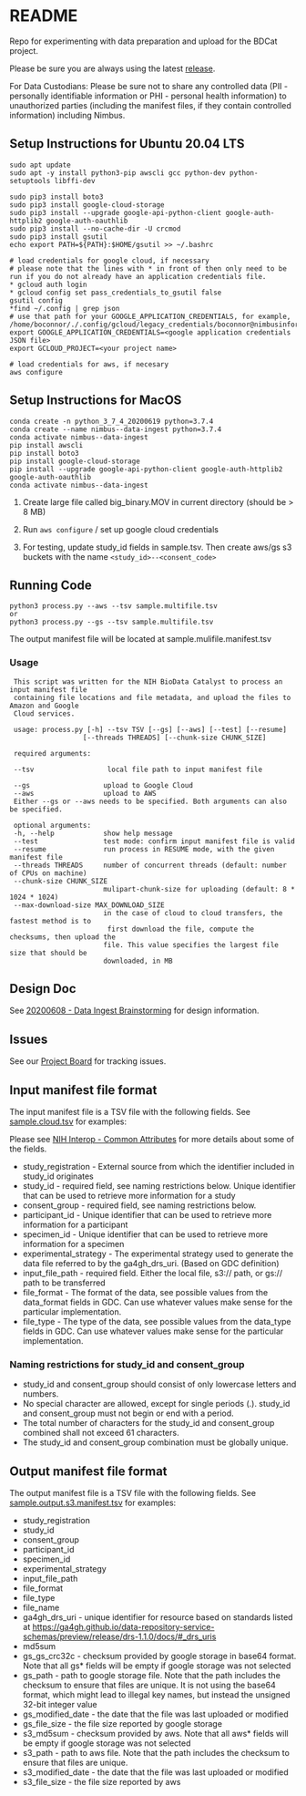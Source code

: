 # README

Repo for experimenting with data preparation and upload for the BDCat project.

Please be sure you are always using the latest [release](https://github.com/NimbusInformatics/bdcat-ingest-prototype/releases).

For Data Custodians:
Please be sure not to share any controlled data (PII - personally identifiable information or PHI - personal health information) to unauthorized parties (including the manifest files, if they contain controlled information) including Nimbus. 

## Setup Instructions for Ubuntu 20.04 LTS

    sudo apt update
    sudo apt -y install python3-pip awscli gcc python-dev python-setuptools libffi-dev

    sudo pip3 install boto3
    sudo pip3 install google-cloud-storage
    sudo pip3 install --upgrade google-api-python-client google-auth-httplib2 google-auth-oauthlib
    sudo pip3 install --no-cache-dir -U crcmod
    sudo pip3 install gsutil
    echo export PATH=${PATH}:$HOME/gsutil >> ~/.bashrc

    # load credentials for google cloud, if necessary
    # please note that the lines with * in front of then only need to be run if you do not already have an application credentials file.
    * gcloud auth login
	* gcloud config set pass_credentials_to_gsutil false
	gsutil config
	*find ~/.config | grep json 
	# use that path for your GOOGLE_APPLICATION_CREDENTIALS, for example, /home/boconnor/./.config/gcloud/legacy_credentials/boconnor@nimbusinformatics.com/adc.json
	export GOOGLE_APPLICATION_CREDENTIALS=<google application credentials JSON file>
	export GCLOUD_PROJECT=<your project name>

    # load credentials for aws, if necesary
    aws configure

## Setup Instructions for MacOS

    conda create -n python_3_7_4_20200619 python=3.7.4
    conda create --name nimbus--data-ingest python=3.7.4
    conda activate nimbus--data-ingest
    pip install awscli
    pip install boto3
    pip install google-cloud-storage
    pip install --upgrade google-api-python-client google-auth-httplib2 google-auth-oauthlib
    conda activate nimbus--data-ingest
	
1. Create large file called big_binary.MOV in current directory (should be > 8 MB)

2. Run `aws configure` / set up google cloud credentials

3. For testing, update study\_id fields in sample.tsv. Then create aws/gs s3 buckets with the name `<study_id>--<consent_code>`

## Running Code


    python3 process.py --aws --tsv sample.multifile.tsv 
    or
    python3 process.py --gs --tsv sample.multifile.tsv 
   

The output manifest file will be located at sample.mulifile.<timestamp>manifest.tsv

### Usage

```
 This script was written for the NIH BioData Catalyst to process an input manifest file
 containing file locations and file metadata, and upload the files to Amazon and Google 
 Cloud services.

 usage: process.py [-h] --tsv TSV [--gs] [--aws] [--test] [--resume]
                  [--threads THREADS] [--chunk-size CHUNK_SIZE]

 required arguments:

 --tsv					local file path to input manifest file 

 --gs                  upload to Google Cloud
 --aws                 upload to AWS
 Either --gs or --aws needs to be specified. Both arguments can also be specified. 

 optional arguments:
 -h, --help            show help message
 --test                test mode: confirm input manifest file is valid
 --resume              run process in RESUME mode, with the given manifest file
 --threads THREADS     number of concurrent threads (default: number of CPUs on machine)
 --chunk-size CHUNK_SIZE
                       mulipart-chunk-size for uploading (default: 8 * 1024 * 1024)
 --max-download-size MAX_DOWNLOAD_SIZE
                       in the case of cloud to cloud transfers, the fastest method is to 
						first download the file, compute the checksums, then upload the
                       file. This value specifies the largest file size that should be
                       downloaded, in MB
```

## Design Doc

See [20200608 - Data Ingest Brainstorming](https://docs.google.com/document/d/1bZHUKZPL7Q7onKLSdR3YBrM7oeREC54yf1g_Dpc2yVI/edit) for design information.  

## Issues

See our [Project Board](https://github.com/orgs/NimbusInformatics/projects/5) for tracking issues.

## Input manifest file format

The input manifest file is a TSV file with the following fields. See [sample.cloud.tsv](sample.cloud.tsv) for examples:

Please see [NIH Interop - Common Attributes](https://docs.google.com/spreadsheets/d/1MxfcWDXhTfFNFKsbRGjGTQkBoTirNktj04lf6L9_jmk/edit#gid=0) for more details about some of the fields.

* study\_registration - External source from which the identifier included in study\_id originates
* study\_id - required field, see naming restrictions below. Unique identifier that can be used to retrieve more information for a study
* consent_group - required field, see naming restrictions below. 
* participant\_id - Unique identifier that can be used to retrieve more information for a participant
* specimen\_id - Unique identifier that can be used to retrieve more information for a specimen
* experimental\_strategy - The experimental strategy used to generate the data file referred to by the ga4gh_drs_uri. (Based on GDC definition)
* input\_file\_path - required field. Either the local file, s3:// path, or gs:// path to be transferred
* file\_format - The format of the data, see possible values from the data_format fields in GDC.  Can use whatever values make sense for the particular implementation.
* file\_type - The type of the data, see possible values from the data_type fields in GDC.  Can use whatever values make sense for the particular implementation.

### Naming restrictions for study\_id and consent\_group
* study\_id and consent\_group should consist of only lowercase letters and numbers. 
* No special character are allowed, except for single periods (.). study\_id and consent\_group must not begin or end with a period. 
* The total number of characters for the study\_id and consent\_group combined shall not exceed 61 characters. 
* The study\_id and consent\_group combination must be globally unique.

## Output manifest file format

The output manifest file is a TSV file with the following fields.  See [sample.output.s3.manifest.tsv](sample.output.s3.manifest.tsv) for examples:


* study\_registration
* study\_id
* consent_group
* participant\_id
* specimen\_id
* experimental\_strategy
* input\_file\_path
* file\_format
* file\_type
* file\_name
* ga4gh\_drs\_uri - unique identifier for resource based on standards listed at https://ga4gh.github.io/data-repository-service-schemas/preview/release/drs-1.1.0/docs/#_drs_uris
* md5sum
* gs\_gs_crc32c - checksum provided by google storage in base64 format. Note that all gs\* fields will be empty if google storage was not selected
* gs\_path - path to google storage file. Note that the path includes the checksum to ensure that files are unique. It is not using the base64 format, which might lead to illegal key names, but instead the unsigned 32-bit integer value
* gs\_modified\_date - the date that the file was last uploaded or modified
* gs\_file\_size - the file size reported by google storage
* s3\_md5sum - checksum provided by aws. Note that all aws\* fields will be empty if google storage was not selected
* s3\_path - path to aws file. Note that the path includes the checksum to ensure that files are unique.
* s3\_modified\_date - the date that the file was last uploaded or modified
* s3\_file\_size - the file size reported by aws
